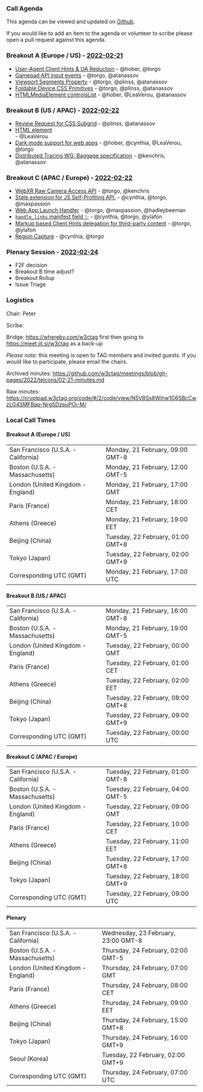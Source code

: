 ### Call Agenda

This agenda can be viewed and updated on [Github](https://github.com/w3ctag/meetings/blob/gh-pages/2022/telcons/02-21-agenda.md).

If you would like to add an item to the agenda or volunteer to scribe please open a pull request against this agenda.

### Breakout A (Europe / US) - [2022-02-21](https://www.timeanddate.com/worldclock/converter.html?iso=20220221T170000&p1=224&p2=43&p3=136&p4=195&p5=26&p6=33&p7=248&p8=235)

* [User-Agent Client Hints & UA Reduction](https://github.com/w3ctag/design-reviews/issues/640) - @hober, @torgo
* [Gamepad API input events](https://github.com/w3ctag/design-reviews/issues/662) - @torgo, @atanassov
* [Viewport Segments Property](https://github.com/w3ctag/design-reviews/issues/689) - @torgo, @plinss, @atanassov
* [Foldable Device CSS Primitives](https://github.com/w3ctag/design-reviews/issues/690) - @torgo, @plinss, @atanassov
* [HTMLMediaElement controlsList](https://github.com/w3ctag/design-reviews/issues/643) - @hober, @LeaVerou, @atanassov

### Breakout B (US / APAC) - [2022-02-22](https://www.timeanddate.com/worldclock/converter.html?iso=20220222T000000&p1=224&p2=43&p3=136&p4=195&p5=26&p6=33&p7=248&p8=235)

* [Review Request for CSS Subgrid](https://github.com/w3ctag/design-reviews/issues/712) - @plinss, @atanassov
* [<search> HTML element](https://github.com/w3ctag/design-reviews/issues/714) - @LeaVerou
* [Dark mode support for web apps](https://github.com/w3ctag/design-reviews/issues/696) - @hober, @cynthia, @LeaVerou, @torgo
* [Distributed Tracing WG: Baggage specification](https://github.com/w3ctag/design-reviews/issues/650) - @kenchris, @atanassov

### Breakout C (APAC / Europe) - [2022-02-22](https://www.timeanddate.com/worldclock/converter.html?iso=20220222T090000&p1=224&p2=43&p3=136&p4=195&p5=26&p6=33&p7=248&p8=235)

* [WebXR Raw Camera Access API](https://github.com/w3ctag/design-reviews/issues/652) - @torgo, @kenchris
* [State extension for JS Self-Profiling API.](https://github.com/w3ctag/design-reviews/issues/682) - @cynthia, @torgo, @maxpassion
* [Web App Launch Handler](https://github.com/w3ctag/design-reviews/issues/683) - @torgo, @maxpassion, @hadleybeeman
* [`handle_links` manifest field ✨](https://github.com/w3ctag/design-reviews/issues/695) - @cynthia, @torgo, @ylafon
* [Markup based Client Hints delegation for third-party content](https://github.com/w3ctag/design-reviews/issues/702) - @torgo, @ylafon
* [Region Capture](https://github.com/w3ctag/design-reviews/issues/710) - @cynthia, @torgo

### Plenary Session - [2022-02-24](https://www.timeanddate.com/worldclock/converter.html?iso=20220224T070000&p1=224&p2=43&p3=136&p4=195&p5=26&p6=33&p7=248&p8=235)

* F2F decision
* Breakout B time adjust?
* Breakout Rollup
* Issue Triage

### Logistics

Chair: Peter

Scribe:

Bridge: https://whereby.com/w3ctag first then going to https://meet.jit.si/w3ctag as a back-up

*Please note*: this meeting is open to TAG members and invited guests. If you would like to participate, please email the chairs.

Archived minutes: https://github.com/w3ctag/meetings/blob/gh-pages/2022/telcons/02-21-minutes.md

Raw minutes: https://cryptpad.w3ctag.org/code/#/2/code/view/N5VBSs8Wihw1G6SBcCwzLG4SMFBap-NrgSDzpuPOi-M/


### Local Call Times

#### Breakout A (Europe / US)

<table>
<tr><td> San Francisco (U.S.A. - California) <td> Monday, 21 February, 09:00 GMT-8</td></tr>
<tr><td> Boston (U.S.A. - Massachusetts) <td> Monday, 21 February, 12:00 GMT-5</td></tr>
<tr><td> London (United Kingdom - England) <td> Monday, 21 February, 17:00 GMT</td></tr>
<tr><td> Paris (France) <td> Monday, 21 February, 18:00 CET</td></tr>
<tr><td> Athens (Greece) <td> Monday, 21 February, 19:00 EET</td></tr>
<tr><td> Beijing (China) <td> Tuesday, 22 February, 01:00 GMT+8</td></tr>
<tr><td> Tokyo (Japan) <td> Tuesday, 22 February, 02:00 GMT+9</td></tr>
<tr><td> Corresponding UTC (GMT) <td> Monday, 21 February, 17:00 UTC</td></tr>
</table>

#### Breakout B (US / APAC)

<table>
<tr><td> San Francisco (U.S.A. - California) <td> Monday, 21 February, 16:00 GMT-8</td></tr>
<tr><td> Boston (U.S.A. - Massachusetts) <td> Monday, 21 February, 19:00 GMT-5</td></tr>
<tr><td> London (United Kingdom - England) <td> Tuesday, 22 February, 00:00 GMT</td></tr>
<tr><td> Paris (France) <td> Tuesday, 22 February, 01:00 CET</td></tr>
<tr><td> Athens (Greece) <td> Tuesday, 22 February, 02:00 EET</td></tr>
<tr><td> Beijing (China) <td> Tuesday, 22 February, 08:00 GMT+8</td></tr>
<tr><td> Tokyo (Japan) <td> Tuesday, 22 February, 09:00 GMT+9</td></tr>
<tr><td> Corresponding UTC (GMT) <td> Tuesday, 22 February, 00:00 UTC</td></tr>
</table>

#### Breakout C (APAC / Europe)

<table>
<tr><td> San Francisco (U.S.A. - California) <td> Tuesday, 22 February, 01:00 GMT-8</td></tr>
<tr><td> Boston (U.S.A. - Massachusetts) <td> Tuesday, 22 February, 04:00 GMT-5</td></tr>
<tr><td> London (United Kingdom - England) <td> Tuesday, 22 February, 09:00 GMT</td></tr>
<tr><td> Paris (France) <td> Tuesday, 22 February, 10:00 CET</td></tr>
<tr><td> Athens (Greece) <td> Tuesday, 22 February, 11:00 EET</td></tr>
<tr><td> Beijing (China) <td> Tuesday, 22 February, 17:00 GMT+8</td></tr>
<tr><td> Tokyo (Japan) <td> Tuesday, 22 February, 18:00 GMT+9</td></tr>
<tr><td> Corresponding UTC (GMT) <td> Tuesday, 22 February, 09:00 UTC</td></tr>
</table>

#### Plenary

<table>
<tr><td> San Francisco (U.S.A. - California) <td> Wednesday, 23 February, 23:00 GMT-8</td></tr>
<tr><td> Boston (U.S.A. - Massachusetts) <td> Thursday, 24 February, 02:00 GMT-5</td></tr>
<tr><td> London (United Kingdom - England) <td> Thursday, 24 February, 07:00 GMT</td></tr>
<tr><td> Paris (France) <td> Thursday, 24 February, 08:00 CET</td></tr>
<tr><td> Athens (Greece) <td> Thursday, 24 February, 09:00 EET</td></tr>
<tr><td> Beijing (China) <td> Thursday, 24 February, 15:00 GMT+8</td></tr>
<tr><td> Tokyo (Japan) <td> Thursday, 24 February, 16:00 GMT+9</td></tr>
<tr><td> Seoul (Korea) <td> Tuesday, 22 February, 02:00 GMT+9</td></tr>
<tr><td> Corresponding UTC (GMT) <td> Thursday, 24 February, 07:00 UTC</td></tr>
</table>
